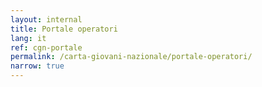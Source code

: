 ```yaml
---
layout: internal
title: Portale operatori
lang: it
ref: cgn-portale
permalink: /carta-giovani-nazionale/portale-operatori/
narrow: true
---
```

